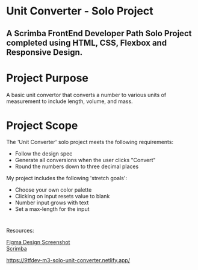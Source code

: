 # Unit Converter - Solo Project

 ## A Scrimba FrontEnd Developer Path Solo Project completed using HTML, CSS, Flexbox and Responsive Design.

 # Project Purpose
 A basic unit convertor that converts a number to various units of measurement to include length, volume, and mass.
 
 # Project Scope
 The 'Unit Converter' solo project meets the following requirements:
 <ul>
 <li>Follow the design spec</li>
 <li>Generate all conversions when the user clicks "Convert"</li>
 <li>Round the numbers down to three decimal places</li>
 </ul>
 
 My project includes the following 'stretch goals':
 <ul>
<li>Choose your own color palette</li>
<li>Clicking on input resets value to blank</li>
<li>Number input grows with text</li>
<li>Set a max-length for the input</li>
 </ul>
 
 #
 Resources:
 
 [Figma Design Screenshot](https://github.com/famanakis/m3-solo-unit-convertor/blob/main/figma-design.png)<br>
 [Scrimba](https://scrimba.com/)
 
 https://9tfdev-m3-solo-unit-converter.netlify.app/
 
